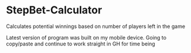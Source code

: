 # StepBet-Calculator
Calculates potential winnings based on number of players left in the game

Latest version of program was built on my mobile device.
Going to copy/paste and continue to work straight in GH for time being
